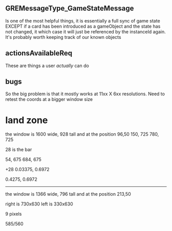 ## GREMessageType_GameStateMessage

Is one of the most helpful things, it is essentially a full sync of game state EXCEPT if a card has been introduced as a gameObject and the state has not changed, it which case it will just be referenced by the instanceId again. It's probably worth keeping track of our known objects

## actionsAvailableReq

These are things a user _actually_ can do

## bugs

So the big problem is that it mostly works at 11xx X 6xx resolutions. Need to retest the coords at a bigger window size

# land zone

the window is 1600 wide, 928 tall and at the position 96,50
150, 725
780, 725

28 is the bar

54, 675
684, 675

+28
0.03375, 0.6972

0.4275, 0.6972




----
the window is 1366 wide, 796 tall and at the position 213,50

right is 730x630
left is 330x630


9 pixels


585/560